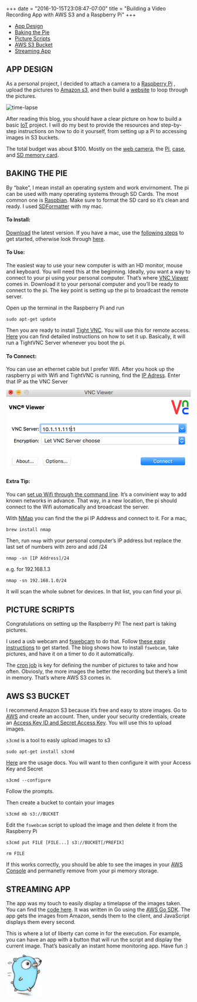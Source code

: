 +++
date = "2016-10-15T23:08:47-07:00"
title = "Building a Video Recording App with AWS S3 and a Raspberry Pi"
+++

- [App Design](/blog/building-a-video-recording-app-with-aws-s3-and-a-raspberry-pi/#app-design)
- [Baking the Pie](/blog/building-a-video-recording-app-with-aws-s3-and-a-raspberry-pi/#baking-the-pie)
- [Picture Scripts](/blog/building-a-video-recording-app-with-aws-s3-and-a-raspberry-pi/#picture-scripts)
- [AWS S3 Bucket](/blog/building-a-video-recording-app-with-aws-s3-and-a-raspberry-pi/#aws-s3-bucket)
- [Streaming App](/blog/building-a-video-recording-app-with-aws-s3-and-a-raspberry-pi/#streaming-app)

## APP DESIGN

As a personal project, I decided to attach a camera to a [Raspberry Pi](https://www.raspberrypi.org/) , upload the pictures to [Amazon s3](https://aws.amazon.com/s3/), and then build a [website](https://s3-time-lapse.herokuapp.com/devteam) to loop through the pictures.

![time-lapse](/img/time-lapse.gif)

After reading this blog, you should have a clear picture on how to build a basic [IoT](https://en.wikipedia.org/wiki/Internet_of_things) project. I will do my best to provide the resources and step-by-step instructions on how to do it yourself, from setting up a Pi to accessing images in S3 buckets.

The total budget was about $100. Mostly on the [web camera](https://www.amazon.com/gp/product/B00LQ854AG/ref=oh_aui_detailpage_o03_s00?ie=UTF8&psc=1), the [Pi](https://www.amazon.com/Raspberry-Pi-RASP-PI-3-Model-Motherboard/dp/B01CD5VC92/ref=lp_5811495011_1_1?srs=5811495011&ie=UTF8&qid=1475255454&sr=8-1), [case](https://www.amazon.com/gp/product/B01CDVSBPO/ref=oh_aui_detailpage_o06_s00?ie=UTF8&psc=1), and [SD memory card](https://www.amazon.com/gp/product/B010Q57SEE/ref=oh_aui_detailpage_o06_s01?ie=UTF8&psc=1).

## BAKING THE PIE

By “bake”, I mean install an operating system and work envirnoment. The pi can be used with many operating systems through SD Cards. The most common one is [Raspbian](https://en.wikipedia.org/wiki/Raspbian). Make sure to format the SD card so it’s clean and ready. I used [SDFormatter](https://www.sdcard.org/downloads/formatter_4/eula_mac/) with my mac.

#### To Install:

[Download](https://www.raspberrypi.org/downloads/raspbian/) the latest version. If you have a mac, use the [following steps](https://www.raspberrypi.org/documentation/installation/installing-images/mac.md) to get started, otherwise look through [here](https://www.raspberrypi.org/documentation/installation/installing-images/).

#### To Use:

The easiest way to use your new computer is with an HD monitor, mouse and keyboard. You will need this at the beginning. Ideally, you want a way to connect to your pi using your personal computer. That’s where [VNC Viewer](https://www.realvnc.com/download/viewer/) comes in. Download it to your personal computer and you’ll be ready to connect to the pi. The key point is setting up the pi to broadcast the remote server.

Open up the terminal in the Raspberry Pi and run

```
sudo apt-get update
```

Then you are ready to install [Tight VNC](http://www.tightvnc.com/). You will use this for remote access. [Here](http://elinux.org/RPi_VNC_Server) you can find detailed instructions on how to set it up. Basically, it will run a TightVNC Server whenever you boot the pi.

#### To Connect:

You can use an ethernet cable but I prefer Wifi. After you hook up the raspberry pi with Wifi and TightVNC is running, find the [IP Adress](https://www.raspberrypi.org/documentation/remote-access/ip-address.md). Enter that IP as the VNC Server

![tightvnc](/img/tightvnc.png)

#### Extra Tip:

You can [set up Wifi through the command line](https://www.raspberrypi.org/documentation/configuration/wireless/wireless-cli.md). It’s a convinient way to add known networks in advance. That way, in a new location, the pi should connect to the Wifi automatically and broadcast the server.

With [NMap](https://nmap.org/) you can find the the pi IP Address and connect to it. For a mac,

```
brew install nmap
```

Then, run `nmap` with your personal computer’s IP address but replace the last set of numbers with zero and add /24

```
nmap -sn [IP Address]/24
```

e.g. for 192.168.1.3

```
nmap -sn 192.168.1.0/24
```

It will scan the whole subnet for devices. In that list, you can find your pi.

## PICTURE SCRIPTS

Congratulations on setting up the Raspberry Pi! The next part is taking pictures.

I used a usb webcam and [fswebcam](https://www.sanslogic.co.uk/fswebcam/) to do that. Follow [these easy instructions](https://www.sanslogic.co.uk/fswebcam/) to get started. The blog shows how to install `fswebcam`, take pictures, and have it on a timer to do it automatically.

The [cron job](https://en.wikipedia.org/wiki/Cron) is key for defining the number of pictures to take and how often. Obviosly, the more images the better the recording but there’s a limit in memory. That’s where AWS S3 comes in.

## AWS S3 BUCKET

I recommend Amazon S3 because it’s free and easy to store images. Go to [AWS](https://aws.amazon.com/) and create an account. Then, under your security credentials, create an [Access Key ID and Secret Access Key](http://docs.aws.amazon.com/general/latest/gr/managing-aws-access-keys.html). You will use this to upload images.

`s3cmd` is a tool to easly upload images to s3

```
sudo apt-get install s3cmd
```

[Here](http://s3tools.org/usage) are the usage docs. You will want to then configure it with your Access Key and Secret

```
s3cmd --configure
```

Follow the prompts.

Then create a bucket to contain your images

```
s3cmd mb s3://BUCKET
```

Edit the `fswebcam` script to upload the image and then delete it from the Raspberry Pi

```
s3cmd put FILE [FILE...] s3://BUCKET[/PREFIX]
```

```
rm FILE
```

If this works correctly, you should be able to see the images in your [AWS Console](https://console.aws.amazon.com/s3/home) and permanetly remove from your pi memory storage.

## STREAMING APP

The app was my touch to easily display a timelapse of the images taken. You can find the [code here](https://github.com/berto/time-lapse). It was written in Go using the [AWS Go SDK](https://github.com/aws/aws-sdk-go). The app gets the images from Amazon, sends them to the client, and JavaScript displays them every second.

This is where a lot of liberty can come in for the execution. For example, you can have an app with a button that will run the script and display the current image. That’s basically an instant home monitoring app. Have fun :)

![gopher](/img/gopher4.png)

